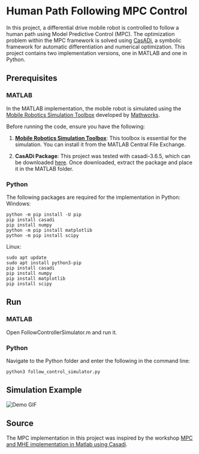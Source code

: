 # Human Path Following MPC Control 
In this project, a differential drive mobile robot is controlled to follow a human path using Model Predictive Control (MPC). The optimization problem within the MPC framework is solved using [CasADi](https://web.casadi.org/), a symbolic framework for automatic differentiation and numerical optimization. This project contains two implementation versions, one in MATLAB and one in Python.

## Prerequisites
### MATLAB 
In the MATLAB implementation, the mobile robot is simulated using the [Mobile Robotics Simulation Toolbox](https://de.mathworks.com/matlabcentral/fileexchange/66586-mobile-robotics-simulation-toolbox) developed by [Mathworks](https://de.mathworks.com/).

Before running the code, ensure you have the following:
1. **[Mobile Robotics Simulation Toolbox](https://de.mathworks.com/matlabcentral/fileexchange/66586-mobile-robotics-simulation-toolbox)**: This toolbox is essential for the simulation. You can install it from the MATLAB Central File Exchange.

2. **CasADi Package**: This project was tested with casadi-3.6.5, which can be downloaded [here](https://github.com/casadi/casadi/releases?page=3). Once downloaded, extract the package and place it in the MATLAB folder.

### Python

The following packages are required for the implementation in Python:
Windows:
````
python -m pip install -U pip 
pip install casadi
pip install numpy
python -m pip install matplotlib
python -m pip install scipy
````
Linux:
````
sudo apt update
sudo apt install python3-pip
pip install casadi
pip install numpy
pip install matplotlib
pip install scipy
````

## Run 
### MATLAB 
Open FollowControllerSimulator.m and run it.

### Python
Navigate to the Python folder and enter the following in the command line:
````
python3 follow_control_simulator.py
````
   
## Simulation Example
![Demo GIF](./Matlab/Animation/animated_plot.gif)

## Source
The MPC implementation in this project was inspired by the workshop [MPC and MHE implementation in Matlab using Casadi](https://www.youtube.com/watch?v=RrnkPrcpyEA).

